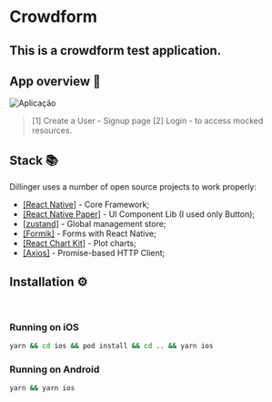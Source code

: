 # Crowdform

## This is a crowdform test application.

## App overview 📱

![Aplicação](https://i.imgur.com/3c6EHZF.gif)

> [1] Create a User - Signup page
> [2] Login - to access mocked resources.

## Stack 📚

Dillinger uses a number of open source projects to work properly:

- [[React Native]](https://reactnative.dev/) - Core Framework;
- [[React Native Paper]](https://reactnativepaper.com/) - UI Component Lib (I used only Button);
- [[zustand]](https://github.com/pmndrs/zustand) - Global management store;
- [[Formik]](https://github.com/jaredpalmer/formik) - Forms with React Native;
- [[React Chart Kit]](https://github.com/indiespirit/react-native-chart-kit) - Plot charts;
- [[Axios]](https://github.com/axios/axios) -  Promise-based HTTP Client;

## Installation ⚙️
️
### Running on iOS 
```sh
yarn && cd ios && pod install && cd .. && yarn ios
```

### Running on Android 
```sh
yarn && yarn ios
```